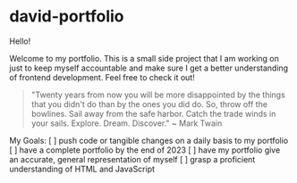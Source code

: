 # david-portfolio

Hello!

Welcome to my portfolio. This is a small side project that I am working on just to keep myself accountable and make sure I get a better understanding of frontend development. Feel free to check it out!

> "Twenty years from now you will be more disappointed by the things that you didn't do than by the ones you did do. So, throw off the bowlines. Sail away from the safe harbor. Catch the trade winds in your sails. Explore. Dream. Discover." ~ Mark Twain

My Goals:
[ ] push code or tangible changes on a daily basis to my portfolio
[ ] have a complete portfolio by the end of 2023
[ ] have my portfolio give an accurate, general representation of myself
[ ] grasp a proficient understanding of HTML and JavaScript